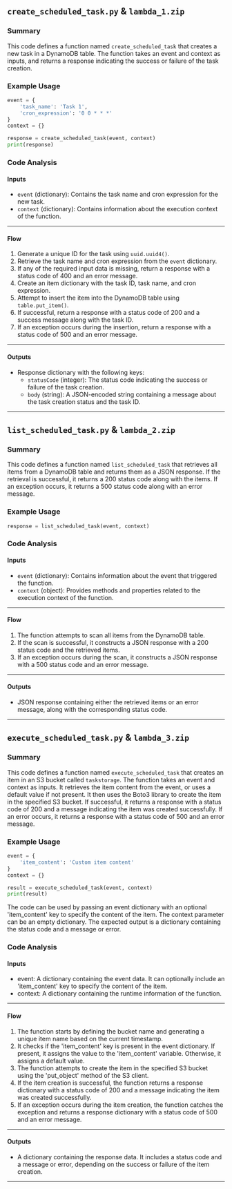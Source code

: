 ## `create_scheduled_task.py` & `lambda_1.zip`
### Summary
This code defines a function named `create_scheduled_task` that creates a new task in a DynamoDB table. The function takes an event and context as inputs, and returns a response indicating the success or failure of the task creation.

### Example Usage
```python
event = {
    'task_name': 'Task 1',
    'cron_expression': '0 0 * * *'
}
context = {}

response = create_scheduled_task(event, context)
print(response)
```

### Code Analysis
#### Inputs
- `event` (dictionary): Contains the task name and cron expression for the new task.
- `context` (dictionary): Contains information about the execution context of the function.
___
#### Flow
1. Generate a unique ID for the task using `uuid.uuid4()`.
2. Retrieve the task name and cron expression from the `event` dictionary.
3. If any of the required input data is missing, return a response with a status code of 400 and an error message.
4. Create an item dictionary with the task ID, task name, and cron expression.
5. Attempt to insert the item into the DynamoDB table using `table.put_item()`.
6. If successful, return a response with a status code of 200 and a success message along with the task ID.
7. If an exception occurs during the insertion, return a response with a status code of 500 and an error message.
___
#### Outputs
- Response dictionary with the following keys:
  - `statusCode` (integer): The status code indicating the success or failure of the task creation.
  - `body` (string): A JSON-encoded string containing a message about the task creation status and the task ID.
___


## `list_scheduled_task.py` & `lambda_2.zip`
### Summary
This code defines a function named `list_scheduled_task` that retrieves all items from a DynamoDB table and returns them as a JSON response. If the retrieval is successful, it returns a 200 status code along with the items. If an exception occurs, it returns a 500 status code along with an error message.

### Example Usage
```python
response = list_scheduled_task(event, context)
```

### Code Analysis
#### Inputs
- `event` (dictionary): Contains information about the event that triggered the function.
- `context` (object): Provides methods and properties related to the execution context of the function.
___
#### Flow
1. The function attempts to scan all items from the DynamoDB table.
2. If the scan is successful, it constructs a JSON response with a 200 status code and the retrieved items.
3. If an exception occurs during the scan, it constructs a JSON response with a 500 status code and an error message.
___
#### Outputs
- JSON response containing either the retrieved items or an error message, along with the corresponding status code.
___


## `execute_scheduled_task.py` & `lambda_3.zip`
### Summary
This code defines a function named `execute_scheduled_task` that creates an item in an S3 bucket called `taskstorage`. The function takes an event and context as inputs. It retrieves the item content from the event, or uses a default value if not present. It then uses the Boto3 library to create the item in the specified S3 bucket. If successful, it returns a response with a status code of 200 and a message indicating the item was created successfully. If an error occurs, it returns a response with a status code of 500 and an error message.

### Example Usage
```python
event = {
    'item_content': 'Custom item content'
}
context = {}

result = execute_scheduled_task(event, context)
print(result)
```

The code can be used by passing an event dictionary with an optional 'item_content' key to specify the content of the item. The context parameter can be an empty dictionary. The expected output is a dictionary containing the status code and a message or error.

### Code Analysis
#### Inputs
- event: A dictionary containing the event data. It can optionally include an 'item_content' key to specify the content of the item.
- context: A dictionary containing the runtime information of the function.
___
#### Flow
1. The function starts by defining the bucket name and generating a unique item name based on the current timestamp.
2. It checks if the 'item_content' key is present in the event dictionary. If present, it assigns the value to the 'item_content' variable. Otherwise, it assigns a default value.
3. The function attempts to create the item in the specified S3 bucket using the 'put_object' method of the S3 client.
4. If the item creation is successful, the function returns a response dictionary with a status code of 200 and a message indicating the item was created successfully.
5. If an exception occurs during the item creation, the function catches the exception and returns a response dictionary with a status code of 500 and an error message.
___
#### Outputs
- A dictionary containing the response data. It includes a status code and a message or error, depending on the success or failure of the item creation.
___
